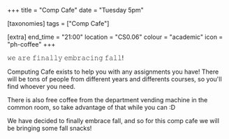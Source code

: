 +++
title = "Comp Cafe"
date = "Tuesday 5pm"

[taxonomies]
tags = ["Comp Cafe"]

[extra]
end_time = "21:00"
location = "CS0.06"
colour = "academic"
icon = "ph-coffee"
+++

𝚠𝚎 𝚊𝚛𝚎 𝚏𝚒𝚗𝚊𝚕𝚕𝚢 𝚎𝚖𝚋𝚛𝚊𝚌𝚒𝚗𝚐 𝚏𝚊𝚕𝚕!

Computing Cafe exists to help you with any assignments you have! There will be tons of people from different years and differents courses, so you'll find whoever you need.

There is also free coffee from the department vending machine in the common room, so take advantage of that while you can :D

We have decided to finally embrace fall, and so for this comp cafe we will be bringing some fall snacks!
